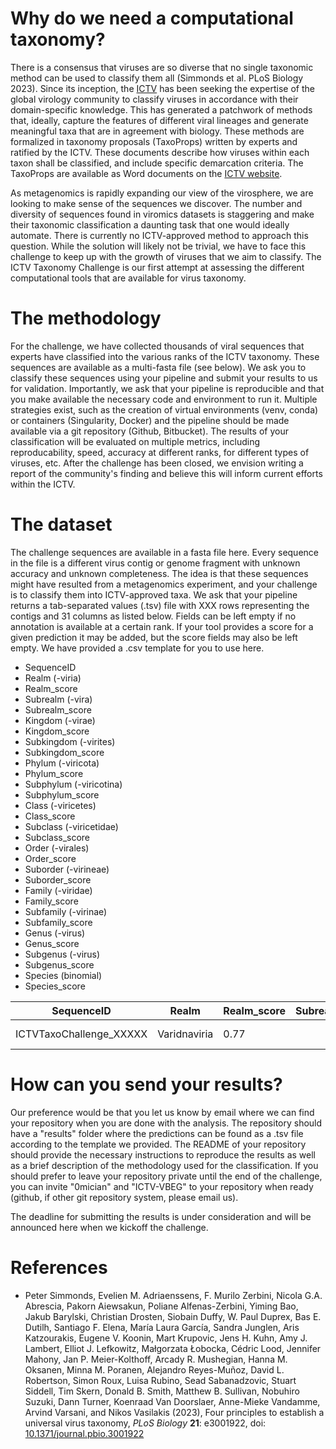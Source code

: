 # Why do we need a computational taxonomy?

There is a consensus that viruses are so diverse that no single
taxonomic method can be used to classify them all (Simmonds et
al. PLoS Biology 2023). Since its inception, the
[ICTV](https://ictv/global) has been seeking the expertise of the
global virology community to classify viruses in accordance with their
domain-specific knowledge. This has generated a patchwork of methods
that, ideally, capture the features of different viral lineages and
generate meaningful taxa that are in agreement with biology. These
methods are formalized in taxonomy proposals (TaxoProps) written by
experts and ratified by the ICTV. These documents describe how viruses
within each taxon shall be classified, and include specific
demarcation criteria. The TaxoProps are available as Word documents on
the [ICTV website](https://ictv.global/files/proposal/approved).

As metagenomics is rapidly expanding our view of the virosphere, we
are looking to make sense of the sequences we discover. The number and
diversity of sequences found in viromics datasets is staggering and
make their taxonomic classification a daunting task that one would
ideally automate. There is currently no ICTV-approved method to
approach this question. While the solution will likely not be trivial,
we have to face this challenge to keep up with the growth of viruses
that we aim to classify. The ICTV Taxonomy Challenge is our first 
attempt at assessing the different computational tools that are 
available for virus taxonomy. 

# The methodology

For the challenge, we have collected thousands of viral sequences that
experts have classified into the various ranks of the ICTV
taxonomy. These sequences are available as a multi-fasta file (see
below).  We ask you to classify these sequences using your pipeline
and submit your results to us for validation. Importantly, we ask that
your pipeline is reproducible and that you make available the
necessary code and environment to run it. Multiple strategies exist,
such as the creation of virtual environments (venv, conda) or
containers (Singularity, Docker) and the pipeline should be made
available via a git repository (Github, Bitbucket). The results of
your classification will be evaluated on multiple metrics, including
reproducability, speed, accuracy at different ranks, for different
types of viruses, etc. After the challenge has been closed, we
envision writing a report of the community's finding and believe this
will inform current efforts within the ICTV.

# The dataset

The challenge sequences are available in a fasta file here.  Every
sequence in the file is a different virus contig or genome fragment
with unknown accuracy and unknown completeness. The idea is that these
sequences might have resulted from a metagenomics experiment, and your
challenge is to classify them into ICTV-approved taxa.  We ask that
your pipeline returns a tab-separated values (.tsv) file with XXX rows
representing the contigs and 31 columns as listed below. Fields can be
left empty if no annotation is available at a certain rank. If your
tool provides a score for a given prediction it may be added, but the
score fields may also be left empty. We have provided a .csv template
for you to use here.

* SequenceID
* Realm (-viria)
* Realm_score
* Subrealm (-vira)
* Subrealm_score
* Kingdom (-virae)
* Kingdom_score
* Subkingdom (-virites)
* Subkingdom_score
* Phylum (-viricota)
* Phylum_score
* Subphylum (-viricotina)
* Subphylum_score
* Class (-viricetes)
* Class_score
* Subclass (-viricetidae)
* Subclass_score
* Order (-virales)
* Order_score
* Suborder (-virineae)
* Suborder_score
* Family (-viridae)
* Family_score
* Subfamily (-virinae)
* Subfamily_score
* Genus (-virus)
* Genus_score
* Subgenus (-virus)
* Subgenus_score
* Species (binomial)
* Species_score

<div class="table-wrapper">
<table>
  <thead>
    <tr>
      <th>SequenceID</th>
      <th>Realm</th>
      <th>Realm_score</th>
      <th>Subrealm</th>
      <th>Subrealm_score</th>
      <th>Kingom</th>
      <th>Kingom_score</th>
      <th>...</th>
      <!-- ... Add more header columns as needed -->
      <th>Genus</th>
      <th>Genus_score</th>
      <th>Subgenus</th>
      <th>Subgenus_score</th>
      <th>Species</th>
      <th>Species_score</th>
    </tr>
  </thead>
  <tbody>
    <tr>
      <td>ICTVTaxoChallenge_XXXXX</td>
      <td>Varidnaviria</td>
      <td>0.77</td>
      <td></td>
      <td></td>
      <td>Bamfordvirae</td>
      <td>0.54</td>
      <td>...</td>
      <!-- ... Add more cells for each row as needed -->
      <td>Mimivirus</td>
      <td>0.92</td>
      <td></td>
      <td></td>
      <td>Mimivirus lagoaense</td>
      <td>0.92</td>
    </tr>
    <!-- Add more rows as needed -->
  </tbody>
</table>

<!--|SequenceID|Realm|Realm_score|Subrealm|Subrealm_score|Kingom|Kingom_score|...|Genus|Genus_score|Subgenus|Subgenus_score|Species|Species_score|
|:---------|:----|:----------|:-------|:-------------|:-----|:-----------|:--|:----|:----------|:-------|:-------------|:------|:------------|
|ICTVTaxoChallenge_XXXXX|Varidnaviria|0.77|||Bamfordvirae|0.54|...|Mimivirus|0.92|||Mimivirus lagoaense|0.92|-->

</div>

# How can you send your results?

Our preference would be that you let us know by email where we can
find your repository when you are done with the analysis. The
repository should have a "results" folder where the predictions can be
found as a .tsv file according to the template we provided. The README
of your repository should provide the necessary instructions to
reproduce the results as well as a brief description of the
methodology used for the classification. If you should prefer to leave
your repository private until the end of the challenge, you can invite
"0mician" and "ICTV-VBEG" to your repository when ready (github, if
other git repository system, please email us).

The deadline for submitting the results is under consideration and
will be announced here when we kickoff the challenge.

# References

* Peter Simmonds, Evelien M. Adriaenssens, F. Murilo Zerbini, Nicola
  G.A. Abrescia, Pakorn Aiewsakun, Poliane Alfenas-Zerbini, Yiming
  Bao, Jakub Barylski, Christian Drosten, Siobain Duffy, W. Paul
  Duprex, Bas E. Dutilh, Santiago F. Elena, María Laura García, Sandra
  Junglen, Aris Katzourakis, Eugene V. Koonin, Mart Krupovic, Jens
  H. Kuhn, Amy J. Lambert, Elliot J. Lefkowitz, Małgorzata Łobocka,
  Cédric Lood, Jennifer Mahony, Jan P. Meier-Kolthoff, Arcady
  R. Mushegian, Hanna M. Oksanen, Minna M. Poranen, Alejandro
  Reyes-Muñoz, David L. Robertson, Simon Roux, Luisa Rubino, Sead
  Sabanadzovic, Stuart Siddell, Tim Skern, Donald B. Smith, Matthew
  B. Sullivan, Nobuhiro Suzuki, Dann Turner, Koenraad Van Doorslaer,
  Anne-Mieke Vandamme, Arvind Varsani, and Nikos Vasilakis (2023),
  Four principles to establish a universal virus taxonomy, <i>PLoS
  Biology</i> <b>21</b>: e3001922, doi:
  [10.1371/journal.pbio.3001922](https://doi.org/10.1371/journal.pbio.3001922)
